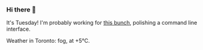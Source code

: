 ### Hi there :wave:

It's Tuesday! I'm probably working for [this bunch](https://github.com/kohofinancial), polishing a command line interface.

Weather in Toronto: fog, at +5°C.
